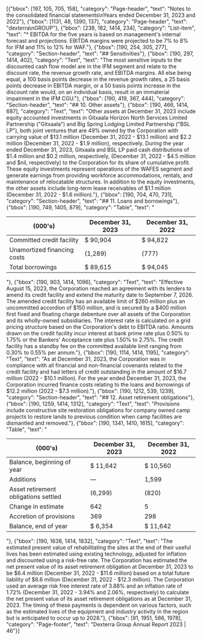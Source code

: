 [{"bbox": [197, 105, 705, 158], "category": "Page-header", "text": "Notes to the consolidated financial statements\nYears ended December 31, 2023 and 2022"}, {"bbox": [1131, 48, 1390, 137], "category": "Page-header", "text": "dexterra\nGROUP"}, {"bbox": [238, 182, 1414, 234], "category": "List-item", "text": "* EBITDA for the five years is based on management's internal forecast and projections. EBITDA margins were projected to be 7% to 8% for IFM and 11% to 12% for WAF."}, {"bbox": [190, 254, 305, 277], "category": "Section-header", "text": "## Sensitivities"}, {"bbox": [190, 297, 1414, 402], "category": "Text", "text": "The most sensitive inputs to the discounted cash flow model are in the IFM segment and relate to the discount rate, the revenue growth rate, and EBITDA margins. All else being equal, a 100 basis points decrease in the revenue growth rates, a 25 basis points decrease in EBITDA margin, or a 50 basis points increase in the discount rate would, on an individual basis, result in an immaterial impairment in the IFM CGU."}, {"bbox": [190, 419, 367, 444], "category": "Section-header", "text": "## 10. Other assets"}, {"bbox": [190, 466, 1414, 687], "category": "Text", "text": "Other assets at December 31, 2023 include equity accounted investments in Gitxaala Horizon North Services Limited Partnership (\"Gitxaala\") and Big Spring Lodging Limited Partnership (\"BSL LP\"), both joint ventures that are 49% owned by the Corporation with carrying value of $13.1 million (December 31, 2022 - $13.1 million) and $2.2 million (December 31, 2022 - $1.9 million), respectively. During the year ended December 31, 2023, Gitxaala and BSL LP paid cash distributions of $1.4 million and $0.2 million, respectively, (December 31, 2022 - $4.5 million and $nil, respectively) to the Corporation for its share of cumulative profit. These equity investments represent operations of the WAFES segment and generate earnings from providing workforce accommodations, rentals, and maintenance of relocatable structures. In addition to the equity investments, the other assets include long-term lease receivables of $1.1 million (December 31, 2022 - $1.6 million)."}, {"bbox": [190, 704, 470, 731], "category": "Section-header", "text": "## 11. Loans and borrowings"}, {"bbox": [190, 749, 1405, 879], "category": "Table", "text": "<table><thead><tr><th>(000's)</th><th>December 31, 2023</th><th>December 31, 2022</th></tr></thead><tbody><tr><td>Committed credit facility</td><td>$ 90,904</td><td>$ 94,822</td></tr><tr><td>Unamortized financing costs</td><td>(1,289)</td><td>(777)</td></tr><tr><td>Total borrowings</td><td>$ 89,615</td><td>$ 94,045</td></tr></tbody></table>"}, {"bbox": [190, 903, 1414, 1096], "category": "Text", "text": "Effective August 15, 2023, the Corporation reached an agreement with its lenders to amend its credit facility and extend the maturity date to September 7, 2026. The amended credit facility has an available limit of $260 million plus an uncommitted accordion of $150 million, and is secured by a $400 million first fixed and floating charge debenture over all assets of the Corporation and its wholly-owned subsidiaries. The interest rate is calculated on a grid pricing structure based on the Corporation's debt to EBITDA ratio. Amounts drawn on the credit facility incur interest at bank prime rate plus 0.50% to 1.75% or the Bankers' Acceptance rate plus 1.50% to 2.75%. The credit facility has a standby fee on the committed available limit ranging from 0.30% to 0.55% per annum."}, {"bbox": [190, 1114, 1414, 1195], "category": "Text", "text": "As at December 31, 2023, the Corporation was in compliance with all financial and non-financial covenants related to the credit facility and had letters of credit outstanding in the amount of $16.7 million (2022 - $10.1 million). For the year ended December 31, 2023, the Corporation incurred finance costs relating to the loans and borrowings of $12.2 million (2022 - $7.3 million)."}, {"bbox": [190, 1212, 539, 1239], "category": "Section-header", "text": "## 12. Asset retirement obligations"}, {"bbox": [190, 1259, 1414, 1312], "category": "Text", "text": "Provisions include constructive site restoration obligations for company owned camp projects to restore lands to previous condition when camp facilities are dismantled and removed."}, {"bbox": [190, 1341, 1410, 1615], "category": "Table", "text": "<table><thead><tr><th>(000's)</th><th>December 31, 2023</th><th>December 31, 2022</th></tr></thead><tbody><tr><td>Balance, beginning of year</td><td>$ 11,642</td><td>$ 10,560</td></tr><tr><td>Additions</td><td>—</td><td>1,599</td></tr><tr><td>Asset retirement obligations settled</td><td>(6,299)</td><td>(820)</td></tr><tr><td>Change in estimate</td><td>642</td><td>5</td></tr><tr><td>Accretion of provisions</td><td>369</td><td>298</td></tr><tr><td>Balance, end of year</td><td>$ 6,354</td><td>$ 11,642</td></tr></tbody></table>"}, {"bbox": [190, 1638, 1414, 1832], "category": "Text", "text": "The estimated present value of rehabilitating the sites at the end of their useful lives has been estimated using existing technology, adjusted for inflation and discounted using a risk-free rate. The Corporation has estimated the net present value of its asset retirement obligation at December 31, 2023 to be $6.4 million (December 31, 2022 - $11.6 million) based on a total future liability of $6.6 million (December 31, 2022 - $12.3 million). The Corporation used an average risk free interest rate of 3.88% and an inflation rate of 1.72% (December 31, 2022 - 3.94% and 2.06%, respectively) to calculate the net present value of its asset retirement obligations as at December 31, 2023. The timing of these payments is dependent on various factors, such as the estimated lives of the equipment and industry activity in the region but is anticipated to occur up to 2028."}, {"bbox": [91, 1951, 586, 1978], "category": "Page-footer", "text": "Dexterra Group Annual Report 2023 | 46"}]